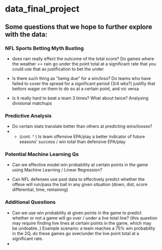 # data_final_project

## Some questions that we hope to further explore with the data:

### NFL Sports Betting Myth Busting
- does rain really effect the outcome of the total score? Do games where the weather == rain go under the point total at a significant rate that you could use that as justification to bet the under

- Is there such thing as "being due" for a win/loss? Do teams who have failed to cover the spread for a significant period (3/4 wks?) justifiy that bettors wager on them to do so at a certain point, and vic versa

- Is it really hard to beat a team 3 times? What about twice? Analysing divisional matchups

### Predictive Analysis
- Do certain stats translate better than others at predicting wins/losses? 
- - (cont. ^ ) Is team offensive EPA/play a better indicator of future seasons' success / win total than defensive EPA/play


### Potential Machine Learning Qs
- Can we effective model win probability at certain points in the game using Machine Learning / Linear Regression?

- Can NFL defenses use past data to effectively predict whether the offese will run/pass the ball in any given situation (down, dist, score differential, time, remaining)

### Additional Questions
- Can we use win probability at given points in the game to predict whether or not a game will go over / under a live total line? (this question may require finding live lines at certain points in the game, which may be undoable..) Example scenario: a team reaches a 75% win probability in the 2Q, do these games go over/under the live point total at a significant rate. 
- 

